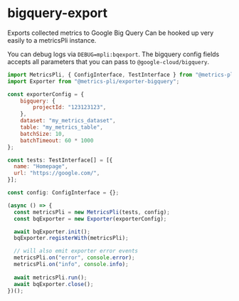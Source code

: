 # bigquery-export

Exports collected metrics to Google Big Query
Can be hooked up very easily to a metricsPli instance.

You can debug logs via `DEBUG=mpli:bqexport`.
The bigquery config fields accepts all parameters that you can pass to
`@google-cloud/bigquery`.

```javascript
import MetricsPli, { ConfigInterface, TestInterface } from "@metrics-pli/core";
import Exporter from "@metrics-pli/exporter-bigquery";

const exporterConfig = {
    bigquery: {
        projectId: "123123123",
    },
    dataset: "my_metrics_dataset",
    table: "my_metrics_table",
    batchSize: 10,
    batchTimeout: 60 * 1000
};

const tests: TestInterface[] = [{
  name: "Homepage",
  url: "https://google.com/",
}];

const config: ConfigInterface = {};

(async () => {
  const metricsPli = new MetricsPli(tests, config);
  const bqExporter = new Exporter(exporterConfig);

  await bqExporter.init();
  bqExporter.registerWith(metricsPli);

  // will also emit exporter error events
  metricsPli.on("error", console.error);
  metricsPli.on("info", console.info);
 
  await metricsPli.run();
  await bqExporter.close();
})();
```